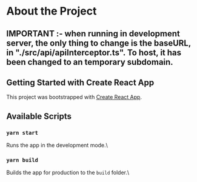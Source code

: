 # About the Project

## IMPORTANT :- when running in development server, the only thing to change is the baseURL, in "./src/api/apiInterceptor.ts". To host, it has been changed to an temporary subdomain. 

## Getting Started with Create React App

This project was bootstrapped with [Create React App](https://github.com/facebook/create-react-app).

## Available Scripts


### `yarn start`

Runs the app in the development mode.\


### `yarn build`

Builds the app for production to the `build` folder.\
